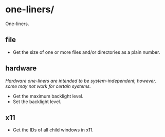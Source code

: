 
# one-liners/

One-liners.

## file

* Get the size of one or more files and/or directories as a plain number.

## hardware

*Hardware one-liners are intended to be system-independent, however, some may not work for certain systems.*

* Get the maximum backlight level.
* Set the backlight level.

## x11

* Get the IDs of all child windows in x11.
